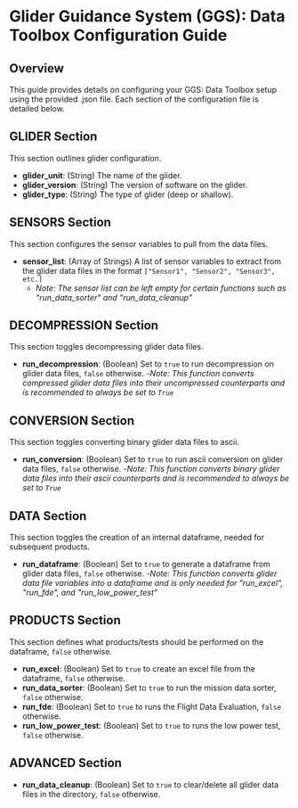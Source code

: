 
# Glider Guidance System (GGS): Data Toolbox Configuration Guide

## Overview
This guide provides details on configuring your GGS: Data Toolbox setup using the provided .json file. Each section of the configuration file is detailed below.

## GLIDER Section
This section outlines glider configuration.
- **glider_unit**: (String) The name of the glider.
- **glider_version**: (String) The version of software on the glider.
- **glider_type**: (String) The type of glider (deep or shallow).

## SENSORS Section
This section configures the sensor variables to pull from the data files.
- **sensor_list**: (Array of Strings) A list of sensor variables to extract from the glider data files in the format `["Sensor1", "Sensor2", "Sensor3", etc.]`
    - *Note: The sensor list can be left empty for certain functions such as "run_data_sorter" and "run_data_cleanup"*

## DECOMPRESSION Section
This section toggles decompressing glider data files.
- **run_decompression**: (Boolean) Set to `true` to run decompression on glider data files, `false` otherwise.
    -*Note: This function converts compressed glider data files into their uncompressed counterparts and is recommended to always be set to `True`*

## CONVERSION Section
This section toggles converting binary glider data files to ascii.
- **run_conversion**: (Boolean) Set to `true` to run ascii conversion on glider data files, `false` otherwise.
    -*Note: This function converts binary glider data files into their ascii counterparts and is recommended to always be set to `True`*

## DATA Section
This section toggles the creation of an internal dataframe, needed for subsequent products.
- **run_dataframe**: (Boolean) Set to `true` to generate a dataframe from glider data files, `false` otherwise.
    -*Note: This function converts glider data file variables into a dataframe and is only needed for "run_excel", "run_fde", and "run_low_power_test"*


## PRODUCTS Section
This section defines what products/tests should be performed on the dataframe,  `false` otherwise.
- **run_excel**: (Boolean) Set to `true` to create an excel file from the dataframe,  `false` otherwise.
- **run_data_sorter**: (Boolean) Set to `true` to run the mission data sorter,  `false` otherwise.
- **run_fde**: (Boolean) Set to `true` to runs the Flight Data Evaluation,  `false` otherwise.
- **run_low_power_test**: (Boolean) Set to `true` to runs the low power test,  `false` otherwise.

## ADVANCED Section
- **run_data_cleanup**: (Boolean) Set to `true` to clear/delete all glider data files in the directory, `false` otherwise.

